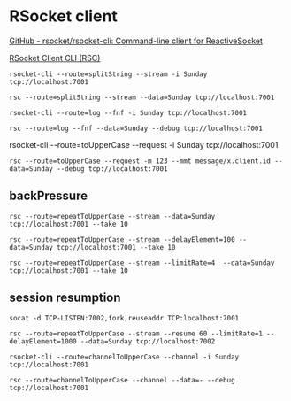 # RSocket client

[GitHub - rsocket/rsocket-cli: Command-line client for ReactiveSocket](https://github.com/rsocket/rsocket-cli)

[RSocket Client CLI (RSC)](https://github.com/making/rsc)

```shell
rsocket-cli --route=splitString --stream -i Sunday tcp://localhost:7001
```

```shell
rsc --route=splitString --stream --data=Sunday tcp://localhost:7001
````

```shell
rsocket-cli --route=log --fnf -i Sunday tcp://localhost:7001
```

```shell
rsc --route=log --fnf --data=Sunday --debug tcp://localhost:7001
```

rsocket-cli --route=toUpperCase --request -i Sunday tcp://localhost:7001
```shell
rsc --route=toUpperCase --request -m 123 --mmt message/x.client.id --data=Sunday --debug tcp://localhost:7001
```

## backPressure
```shell
rsc --route=repeatToUpperCase --stream --data=Sunday tcp://localhost:7001 --take 10
```
```shell
rsc --route=repeatToUpperCase --stream --delayElement=100 --data=Sunday tcp://localhost:7001 --take 10
```
```shell
rsc --route=repeatToUpperCase --stream --limitRate=4  --data=Sunday tcp://localhost:7001 --take 10
```

## session resumption

```shell
socat -d TCP-LISTEN:7002,fork,reuseaddr TCP:localhost:7001
```

```shell
rsc --route=repeatToUpperCase --stream --resume 60 --limitRate=1 --delayElement=1000 --data=Sunday tcp://localhost:7002
```

```shell
rsocket-cli --route=channelToUpperCase --channel -i Sunday tcp://localhost:7001
```

```shell
rsc --route=channelToUpperCase --channel --data=- --debug tcp://localhost:7001
```
